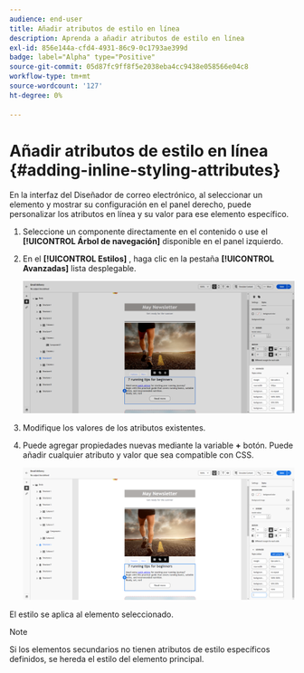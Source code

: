 ```yaml
---
audience: end-user
title: Añadir atributos de estilo en línea
description: Aprenda a añadir atributos de estilo en línea
exl-id: 856e144a-cfd4-4931-86c9-0c1793ae399d
badge: label="Alpha" type="Positive"
source-git-commit: 05d87fc9ff8f5e2038eba4cc9438e058566e04c8
workflow-type: tm+mt
source-wordcount: '127'
ht-degree: 0%

---
```



# Añadir atributos de estilo en línea {#adding-inline-styling-attributes}

En la interfaz del Diseñador de correo electrónico, al seleccionar un elemento y mostrar su configuración en el panel derecho, puede personalizar los atributos en línea y su valor para ese elemento específico.

1. Seleccione un componente directamente en el contenido o use el **[!UICONTROL Árbol de navegación]** disponible en el panel izquierdo.

1. En el **[!UICONTROL Estilos]** , haga clic en la pestaña **[!UICONTROL Avanzadas]** lista desplegable.

   ![](assets/styles_1.png)

1. Modifique los valores de los atributos existentes.

1. Puede agregar propiedades nuevas mediante la variable **+** botón. Puede añadir cualquier atributo y valor que sea compatible con CSS.

   ![](assets/styles_2.png)

El estilo se aplica al elemento seleccionado.

>[!NOTE]
>
>Si los elementos secundarios no tienen atributos de estilo específicos definidos, se hereda el estilo del elemento principal.

